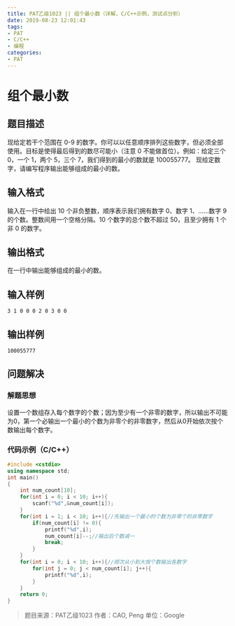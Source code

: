 ```yaml
---
title: PAT乙级1023 || 组个最小数（详解，C/C++示例，测试点分析）
date: 2019-08-23 12:01:43
tags:
- PAT
- C/C++
- 编程
categories:
- PAT
---
```


# **组个最小数**
## **题目描述**
现给定若干个范围在 0-9 的数字。你可以以任意顺序排列这些数字，但必须全部使用。目标是使得最后得到的数尽可能小（注意 0 不能做首位）。例如：给定三个 0，一个 1，两个 5，三个 7，我们得到的最小的数就是 100055777。
现给定数字，请编写程序输出能够组成的最小的数。

## **输入格式**
输入在一行中给出 10 个非负整数，顺序表示我们拥有数字 0、数字 1、……数字 9 的个数。整数间用一个空格分隔。10 个数字的总个数不超过 50，且至少拥有 1 个非 0 的数字。
## **输出格式**
在一行中输出能够组成的最小的数。
## **输入样例**
```null
3 1 0 0 0 2 0 3 0 0
```
## **输出样例**
```null
100055777
```

## 问题解决
### 解题思想
设置一个数组存入每个数字的个数；因为至少有一个非零的数字，所以输出不可能为0，第一个必输出一个最小的个数为非零个的非零数字，然后从0开始依次按个数输出每个数字。

### 代码示例（C/C++）

```cpp
#include <cstdio>
using namespace std;
int main()
{
    int num_count[10];
    for(int i = 0; i < 10; i++){
        scanf("%d",&num_count[i]);
    }
    for(int i = 1; i < 10; i++){//先输出一个最小的个数为非零个的非零数字
        if(num_count[i] != 0){
            printf("%d",i);
            num_count[i]--;//输出后个数减一
            break;
        }
    }
    for(int i = 0; i < 10; i++){//顺次从小到大按个数输出各数字
        for(int j = 0; j < num_count[i]; j++){
            printf("%d",i);
        }
    }
    return 0;
}
```
>题目来源：PAT乙级1023
>作者：CAO, Peng
>单位：Google